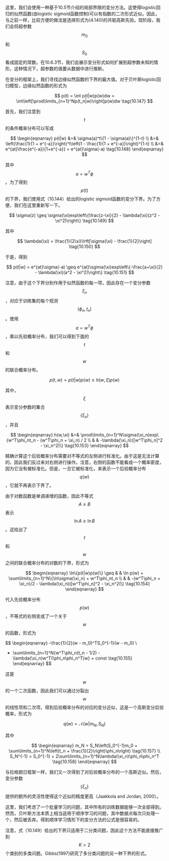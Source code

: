 这里，我们会使用一种基于10.5节介绍的局部界限的变分方法。这使得logistic回归的似然函数(由logistic sigmoid函数控制)可以有指数的二次形式近似。因此，与之前一样，比较方便的做法是选择形式为(4.140)的共轭高斯先验。现阶段，我们会将超参数$$ m_0 $$和$$ S_0 $$看成固定的常数。在10.6.3节，我们会展示变分形式如何扩展到超参数未知的情形，这种情况下，超参数的值要从数据中进行推断。      

在变分的框架上，我们寻找边缘似然函数的下界的最大值。对于贝叶斯logistic回归模型，边缘似然函数的形式为     

$$
p(t) = \int p(t|w)p(w)dw = \int\left[\prod\limits_{n=1}^Np(t_n|w)\right]p(w)dw \tag{10.147}
$$     

首先，我们注意到$$ t $$的条件概率分布可以写成     

$$
\begin{eqnarray}
p(t|w) &=& \sigma(a)^t\{1 - \sigma(a)\}^{1-t} \\
&=& \left(\frac{1}{1 + e^{-a}}\right)^t\left(1 - \frac{1}{1 + e^{-a}}\right)^{1-t} \\
&=& e^{at}\frac{e^{-a}}{1+e^{-a}} = e^{at}\sigma(-a) \tag{10.148}
\end{eqnarray}
$$    

其中$$ a = w^T\phi $$。为了得到$$ p(t) $$的下界，我们使用式（10.144）给出的logistic sigmoid函数的变分下界。为了方便，我们在这里重新写一下。    

$$
\sigma(z) \geq \sigma(\xi)exp\left\{\frac{z-\xi}{2} - \lambda(\xi)(z^2 - \xi^2)\right\} \tag{10.149}
$$     

其中     

$$
\lambda(\xi) = \frac{1}{2\xi}\lrft[\sigma(\xi) - \frac{1}{2}\right] \tag{10.150}
$$     

于是，得到

$$
p(t|w) = e^{at}\sigma(-a) \geq e^{at}\sgima(\xi)exp\left\{-\frac{a+\xi}{2} - \lambda(\xi)(a^2 - \xi^2)\right\} \tag{10.151}
$$    

注意，由于这个下界分别作用于似然函数的每一项，因此存在一个变分参数$$ \xi_n $$，对应于训练集的每个观测$$ (\phi_n, t_n) $$。使用$$ a = w^T\phi $$，乘以先验概率分布，我们可以得到下面的$$ t $$和$$ w $$的联合概率分布。    

$$
p(t,w) = p(t|w)p(w) \geq h(w,\xi)p(w) \tag{10.152}
$$     

其中，$$ \xi $$表示变分参数的集合$$ \{\xi_n\} $$，并且     

$$
\begin{eqnarray}
h(w,\xi) &=& \prod\limits_{n=1}^N\sigma(\xi_n)exp\{w^T\phi_nt_n - (w^T\phi_n + \xi_n) / 2 \\
& & -\lambda(\xi_n)([w^T\phi_n]^2 - \xi_n^2)\} \tag{10.153}
\end{eqnarray}
$$     

精确计算这个后验概率分布需要对不等式的左侧进行标准化。由于这是无法计算的，因此我们反过来对右侧进行操作。注意，右侧的函数不能看成一个概率密度，因为它没有被标准化。但是，一旦它被标准化，来表示一个后验概率分布$$ q(w) $$，它就不再表示下界了。      

由于对数函数是单调递增的函数，因此不等式$$ A \geq B $$表示$$ \ln A \geq \ln B $$。这给出了$$ t $$和$$ w $$之间的联合概率分布的对数的下界，形式为    

$$
\begin{eqnarray}
\ln\{p(t|w)p(w)\} \geq & & \ln p(w) + \sum\limits_{n=1}^N\{\ln\sigma(\xi_n) + w^T\phi_nt_n \\
& & -(w^T\phi_n + \xi_n)/2 - \lambda(\xi_n)([w^T\phi_n]^2 - \xi_n^2(\} \tag{10.154}
\end{eqnarray}
$$     

代入先验概率分布$$ p(w) $$，不等式的右侧变成了一个关于$$ w $$的函数，形式为     

$$
\begin{eqnarray}
-\frac{1}{2}(w - m_0)^TS_0^{-1}(w - m_0) \\
+ \sum\limits_{n=1}^N\{w^T\phi_n(t_n - 1/2) - \lambda(\xi_n)w^T(\phi_n\phi_n^T)w\} + const \tag{10.155}
\end{eqnarray}
$$

这是$$ w $$的一个二次函数，因此我们可以通过分裂出$$ w $$的线性项和二次项，得到后验概率分布的对应的变分近似，这是一个高斯变分后验概率，形式为     

$$
q(w) = \mathcal{N}(w|m_N,S_N) \tag{10.156}
$$    

其中    

$$
\begin{eqnarray}
m_N = S_N\left(S_0^{-1}m_0 + \sum\limits_{n=1}^N\left(t_n + \frac{1}{2}\right)\phi_n\right) \tag{10.157} \\
S_N^{-1} = S_0^{-1} + 2\sum\limits_{n=1}^N\lambda(\xi_n)\phi_n\phi_n^T \tag{10.158}
\end{eqnarray}
$$    

与拉格朗日框架一样，我们又一次得到了对后验概率分布的一个高斯近似。然后，变分参数$$ \{\xi_n\} $$提供的额外的灵活性使得这个近似的精度更高（Jaakkola and Jordan, 2000）。    

这里，我们考虑了一个批量学习的问题，其中所有的训练数据能够一次全部得到。然而，贝叶斯方法本质上相当适用于顺序学习的问题，其中数据点每次只处理一个，然后被丢弃。得到顺序学习情形下的变分方法的公式是很容易的。     

注意，式（10.149）给出的下界只适用于二分类问题，因此这个方法不能直接推广到$$ K > 2 $$个类别的多类问题。Gibbs(1997)研究了多分类问题的另一种下界的形式。    


